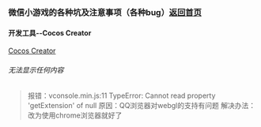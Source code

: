 ### 微信小游戏的各种坑及注意事项（各种bug）[返回首页](/)

#### 开发工具--Cocos Creator
[Cocos Creator](http://docs.cocos.com/creator/manual/zh/getting-started/introduction.html)
###### 无法显示任何内容
>报错：vconsole.min.js:11 TypeError: Cannot read property 'getExtension' of null
>原因：QQ浏览器对webgl的支持有问题
>解决办法：改为使用chrome浏览器就好了